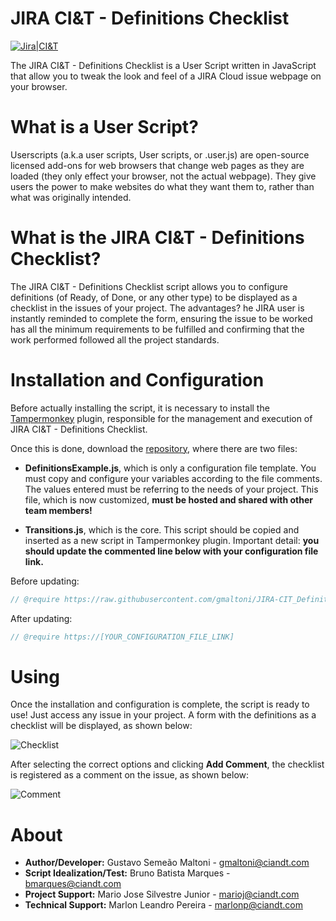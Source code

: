 # JIRA CI&T - Definitions Checklist
[![Jira|CI&T](https://image.ibb.co/m7Q6s7/jira_cit.png)](https://jiracloud.cit.com.br/)

The JIRA CI&T - Definitions Checklist is a User Script written in JavaScript that allow you to tweak the look and feel of a JIRA Cloud issue webpage on your browser.

# What is a User Script?
Userscripts (a.k.a user scripts, User scripts, or .user.js) are open-source licensed add-ons for web browsers that change web pages as they are loaded (they only effect your browser, not the actual webpage). They give users the power to make websites do what they want them to, rather than what was originally intended. 

# What is the JIRA CI&T - Definitions Checklist?
The JIRA CI&T - Definitions Checklist script allows you to configure definitions (of Ready, of Done, or any other type) to be displayed as a checklist in the issues of your project. The advantages? he JIRA user is instantly reminded to complete the form, ensuring the issue to be worked has all the minimum requirements to be fulfilled and confirming that the work performed followed all the project standards.

# Installation and Configuration
Before actually installing the script, it is necessary to install the [Tampermonkey](https://tampermonkey.net/) plugin, responsible for the management and execution of JIRA CI&T - Definitions Checklist.

Once this is done, download the [repository](https://github.com/gmaltoni/JIRA-CIT_DefinitionsChecklist), where there are two files:

* **DefinitionsExample.js**, which is only a configuration file template. You must copy and configure your variables according to the file comments. The values entered must be referring to the needs of your project. This file, which is now customized, **must be hosted and shared with other team members!**

* **Transitions.js**, which is the core. This script should be copied and inserted as a new script in Tampermonkey plugin. Important detail: **you should update the commented line below with your configuration file link.**

Before updating:
```javascript
// @require https://raw.githubusercontent.com/gmaltoni/JIRA-CIT_DefinitionsChecklist/master/DefinitionsExample.js
```

After updating:
```javascript
// @require https://[YOUR_CONFIGURATION_FILE_LINK]
```

# Using
Once the installation and configuration is complete, the script is ready to use! Just access any issue in your project. A form with the definitions as a checklist will be displayed, as shown below:

![Checklist](https://image.ibb.co/mgd19n/checklist.png)

After selecting the correct options and clicking **Add Comment**, the checklist is registered as a comment on the issue, as shown below:

![Comment](https://image.ibb.co/nG6GaS/comment.png)

# About
* **Author/Developer:** Gustavo Semeão Maltoni - gmaltoni@ciandt.com
* **Script Idealization/Test:** Bruno Batista Marques - bmarques@ciandt.com
* **Project Support:** Mario Jose Silvestre Junior - marioj@ciandt.com
* **Technical Support:** Marlon Leandro Pereira - marlonp@ciandt.com

